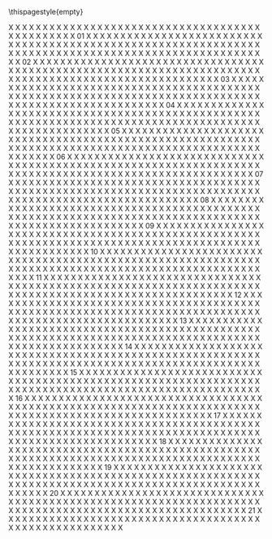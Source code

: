 \thispagestyle{empty}

X X X X X X X X X X X X X X X X X X X X X X X X X X X X X X X X X X X X X X X X X X X X X X X 01 X X X X X X X X X X X X X X X X X X X X X X X X X X X X X X X X X X X X X X X X X X X X X X X X X X X X X X X
X X X X X X X X X X X X X X X X X X X X X X X X X X X X X X X X X X X X X X X X X X X X X X X 02 X X X X X X X X X X X X X X X X X X X X X X X X X X X X X X X X X X X X X X X X X X X X X X X X X X X X X X X
X X X X X X X X X X X X X X X X X X X X X X X X X X X X X X X X X X X X X X X X X X X X X X X 03 X X X X X X X X X X X X X X X X X X X X X X X X X X X X X X X X X X X X X X X X X X X X X X X X X X X X X X X
X X X X X X X X X X X X X X X X X X X X X X X X X X X X X X X X X X X X X X X X X X X X X X X 04 X X X X X X X X X X X X X X X X X X X X X X X X X X X X X X X X X X X X X X X X X X X X X X X X X X X X X X X
X X X X X X X X X X X X X X X X X X X X X X X X X X X X X X X X X X X X X X X X X X X X X X X 05 X X X X X X X X X X X X X X X X X X X X X X X X X X X X X X X X X X X X X X X X X X X X X X X X X X X X X X X
X X X X X X X X X X X X X X X X X X X X X X X X X X X X X X X X X X X X X X X X X X X X X X X 06 X X X X X X X X X X X X X X X X X X X X X X X X X X X X X X X X X X X X X X X X X X X X X X X X X X X X X X X
X X X X X X X X X X X X X X X X X X X X X X X X X X X X X X X X X X X X X X X X X X X X X X X 07 X X X X X X X X X X X X X X X X X X X X X X X X X X X X X X X X X X X X X X X X X X X X X X X X X X X X X X X
X X X X X X X X X X X X X X X X X X X X X X X X X X X X X X X X X X X X X X X X X X X X X X X 08 X X X X X X X X X X X X X X X X X X X X X X X X X X X X X X X X X X X X X X X X X X X X X X X X X X X X X X X
X X X X X X X X X X X X X X X X X X X X X X X X X X X X X X X X X X X X X X X X X X X X X X X 09 X X X X X X X X X X X X X X X X X X X X X X X X X X X X X X X X X X X X X X X X X X X X X X X X X X X X X X X
X X X X X X X X X X X X X X X X X X X X X X X X X X X X X X X X X X X X X X X X X X X X X X X 10 X X X X X X X X X X X X X X X X X X X X X X X X X X X X X X X X X X X X X X X X X X X X X X X X X X X X X X X
X X X X X X X X X X X X X X X X X X X X X X X X X X X X X X X X X X X X X X X X X X X X X X X 11 X X X X X X X X X X X X X X X X X X X X X X X X X X X X X X X X X X X X X X X X X X X X X X X X X X X X X X X
X X X X X X X X X X X X X X X X X X X X X X X X X X X X X X X X X X X X X X X X X X X X X X X 12 X X X X X X X X X X X X X X X X X X X X X X X X X X X X X X X X X X X X X X X X X X X X X X X X X X X X X X X
X X X X X X X X X X X X X X X X X X X X X X X X X X X X X X X X X X X X X X X X X X X X X X X 13 X X X X X X X X X X X X X X X X X X X X X X X X X X X X X X X X X X X X X X X X X X X X X X X X X X X X X X X
X X X X X X X X X X X X X X X X X X X X X X X X X X X X X X X X X X X X X X X X X X X X X X X 14 X X X X X X X X X X X X X X X X X X X X X X X X X X X X X X X X X X X X X X X X X X X X X X X X X X X X X X X
X X X X X X X X X X X X X X X X X X X X X X X X X X X X X X X X X X X X X X X X X X X X X X X 15 X X X X X X X X X X X X X X X X X X X X X X X X X X X X X X X X X X X X X X X X X X X X X X X X X X X X X X X
X X X X X X X X X X X X X X X X X X X X X X X X X X X X X X X X X X X X X X X X X X X X X X X 16 X X X X X X X X X X X X X X X X X X X X X X X X X X X X X X X X X X X X X X X X X X X X X X X X X X X X X X X
X X X X X X X X X X X X X X X X X X X X X X X X X X X X X X X X X X X X X X X X X X X X X X X 17 X X X X X X X X X X X X X X X X X X X X X X X X X X X X X X X X X X X X X X X X X X X X X X X X X X X X X X X
X X X X X X X X X X X X X X X X X X X X X X X X X X X X X X X X X X X X X X X X X X X X X X X 18 X X X X X X X X X X X X X X X X X X X X X X X X X X X X X X X X X X X X X X X X X X X X X X X X X X X X X X X
X X X X X X X X X X X X X X X X X X X X X X X X X X X X X X X X X X X X X X X X X X X X X X X 19 X X X X X X X X X X X X X X X X X X X X X X X X X X X X X X X X X X X X X X X X X X X X X X X X X X X X X X X
X X X X X X X X X X X X X X X X X X X X X X X X X X X X X X X X X X X X X X X X X X X X X X X 20 X X X X X X X X X X X X X X X X X X X X X X X X X X X X X X X X X X X X X X X X X X X X X X X X X X X X X X X
X X X X X X X X X X X X X X X X X X X X X X X X X X X X X X X X X X X X X X X X X X X X X X X 21 X X X X X X X X X X X X X X X X X X X X X X X X X X X X X X X X X X X X X X X X X X X X X X X X X X X X X X X




